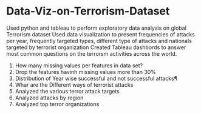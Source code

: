 # Data-Viz-on-Terrorism-Dataset
Used python and tableau to perform exploratory data analysis on global Terrorism dataset
Used data visualization to present frequencies of attacks per year, frequently targeted types, different type of attacks and nationals      targeted by terrorist organization
Created Tableau dashbords to answer most common questions on the terrorsm activities across the world.

1. How many missing values per features in data set?
2. Drop the features havinh missing values more than 30%
3. Distribution of Year wise successful and not successful attacks¶
4. Whar are the Different ways of terrorist attacks
5. Analyzed the various terror attack targets
6. Analyzed attacks by region
7. Analyzed top terror organizations
